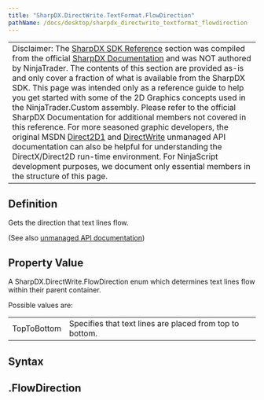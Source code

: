 ```yaml
---
title: "SharpDX.DirectWrite.TextFormat.FlowDirection"
pathName: /docs/desktop/sharpdx_directwrite_textformat_flowdirection
---
```


|  |
| --- |
| Disclaimer: The [SharpDX SDK Reference](/docs/desktop/sharpdx_sdk_reference) section was compiled from the official [SharpDX Documentation](http://sharpdx.org/) and was NOT authored by NinjaTrader.  The contents of this section are provided as-is and only cover a fraction of what is available from the SharpDX SDK.  This page was intended only as a reference guide to help you get started with some of the 2D Graphics concepts used in the NinjaTrader.Custom assembly.  Please refer to the official SharpDX Documentation for additional members not covered in this reference.  For more seasoned graphic developers, the original MSDN [Direct2D1](https://msdn.microsoft.com/en-us/library/windows/desktop/dd370990.aspx) and [DirectWrite](https://msdn.microsoft.com/en-us/library/windows/desktop/dd368038.aspx) unmanaged API documentation can also be helpful for understanding the DirectX/Direct2D run-time environment. For NinjaScript development purposes, we document only essential members in the structure of this page. |

## Definition

Gets the direction that text lines flow.

(See also [unmanaged API documentation](https://msdn.microsoft.com/en-us/library/dd316631.aspx))

## Property Value

A SharpDX.DirectWrite.FlowDirection enum which determines text lines flow within their parent container.

Possible values are:

|  |  |
| --- | --- |
| TopToBottom | Specifies that text lines are placed from top to bottom. |

## Syntax

<textlayout>.FlowDirection
--------------------------  


